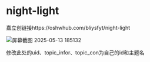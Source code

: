 # night-light
嘉立创链接https://oshwhub.com/bliysfyt/night-light

![屏幕截图 2025-05-13 185132](https://github.com/user-attachments/assets/ba518a79-3f83-4773-a111-6ed6afa58153)

修改此处的uid、topic_infor、topic_con为自己的id和主题名
